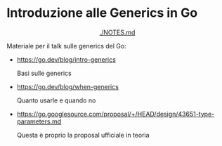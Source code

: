 # Introduzione alle Generics in Go

<p align="center">
<a href="./NOTES.md">./NOTES.md</a>
</p>

Materiale per il talk sulle generics del Go:

- <https://go.dev/blog/intro-generics>

    Basi sulle generics

- <https://go.dev/blog/when-generics>

    Quanto usarle e quando no

- <https://go.googlesource.com/proposal/+/HEAD/design/43651-type-parameters.md>

    Questa è proprio la proposal ufficiale in teoria

